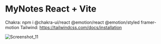# MyNotes React + Vite

Chakra: npm i @chakra-ui/react @emotion/react @emotion/styled framer-motion
Tailwind: https://tailwindcss.com/docs/installation

![Screenshot_11](https://github.com/mavashicorp/MyNotesFront/assets/92092270/e43de03d-19b0-4a0e-83b5-c004d71f5d0f)
